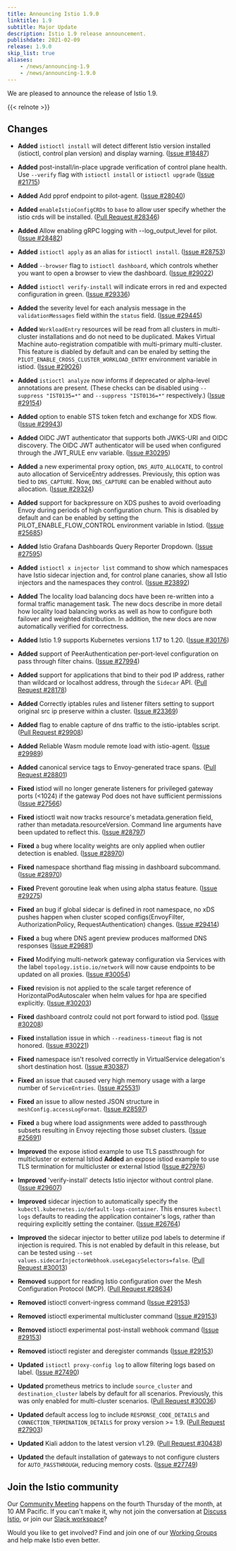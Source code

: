 ```yaml
---
title: Announcing Istio 1.9.0
linktitle: 1.9
subtitle: Major Update
description: Istio 1.9 release announcement.
publishdate: 2021-02-09
release: 1.9.0
skip_list: true
aliases:
    - /news/announcing-1.9
    - /news/announcing-1.9.0
---
```


We are pleased to announce the release of Istio 1.9.

{{< relnote >}}

## Changes

- **Added** `istioctl install` will detect different Istio version installed (istioctl, control plan version) and display warning.
  ([Issue #18487](https://github.com/istio/istio/issues/18487))

- **Added** post-install/in-place upgrade verification of control plane health. Use `--verify` flag with `istioctl install` or `istioctl upgrade`  ([Issue #21715](https://github.com/istio/istio/issues/21715))

- **Added** Add pprof endpoint to pilot-agent.
  ([Issue #28040](https://github.com/istio/istio/issues/28040))

- **Added**  `enableIstioConfigCRDs` to `base` to allow user specify whether the istio crds will be installed. ([Pull Request #28346](https://github.com/istio/istio/pull/28346))

- **Added** Allow enabling gRPC logging with --log_output_level for pilot.
  ([Issue #28482](https://github.com/istio/istio/issues/28482))

- **Added** `istioctl apply` as an alias for `istioctl install`.
  ([Issue #28753](https://github.com/istio/istio/issues/28753))

- **Added** `--browser` flag to `istioctl dashboard`, which controls whether you want to open a browser to view the dashboard.
  ([Issue #29022](https://github.com/istio/istio/issues/29022))

- **Added** `istioctl verify-install` will indicate errors in red and expected configuration in green.
  ([Issue #29336](https://github.com/istio/istio/issues/29336))

- **Added** the severity level for each analysis message in the `validationMessages` field within the `status` field.  ([Issue #29445](https://github.com/istio/istio/issues/29445))

- **Added** `WorkloadEntry` resources will be read from all clusters in multi-cluster installations and do not need to be duplicated.
Makes Virtual Machine auto-registration compatible with multi-primary multi-cluster. This feature is diabled by default and can be
enaled by setting the `PILOT_ENABLE_CROSS_CLUSTER_WORKLOAD_ENTRY` environment variable in istiod.
  ([Issue #29026](https://github.com/istio/istio/issues/29026))

- **Added** `istioctl analyze` now informs if deprecated or alpha-level annotations are present.
(These checks can be disabled using `--suppress "IST0135=*"` and `--suppress "IST0136=*"`
respectively.)
  ([Issue #29154](https://github.com/istio/istio/issues/29154))

- **Added** option to enable STS token fetch and exchange for XDS flow.
  ([Issue #29943](https://github.com/istio/istio/issues/29943))

- **Added** OIDC JWT authenticator that supports both JWKS-URI and OIDC discovery. The OIDC JWT authenticator will be used when configured through the JWT_RULE env variable.  ([Issue #30295](https://github.com/istio/istio/issues/30295))

- **Added** a new experimental proxy option, `DNS_AUTO_ALLOCATE`, to control auto allocation of ServiceEntry addresses. Previously,
this option was tied to `DNS_CAPTURE`. Now, `DNS_CAPTURE` can be enabled without auto allocation.
  ([Issue #29324](https://github.com/istio/istio/issues/29324))

- **Added** support for backpressure on XDS pushes to avoid overloading Envoy during periods of high configuration
churn. This is disabled by default and can be enabled by setting the PILOT_ENABLE_FLOW_CONTROL environment variable in Istiod.
  ([Issue #25685](https://github.com/istio/istio/issues/25685))

- **Added** Istio Grafana Dashboards Query Reporter Dropdown.
  ([Issue #27595](https://github.com/istio/istio/issues/27595))

- **Added** `istioctl x injector list` command to show which namespaces have Istio sidecar injection
and, for control plane canaries, show all Istio injectors and the namespaces they control.
  ([Issue #23892](https://github.com/istio/istio/issues/23892))

- **Added** The locality load balancing docs have been re-written into a
formal traffic management task. The new docs describe in more detail
how locality load balancing works as well as how to configure both
failover and weighted distribution. In addition, the new docs are now
automatically verified for correctness.

- **Added** Istio 1.9 supports Kubernetes versions 1.17 to 1.20.
  ([Issue #30176](https://github.com/istio/istio/issues/30176))

- **Added** support of PeerAuthentication per-port-level configuration on pass through filter chains.
  ([Issue #27994](https://github.com/istio/istio/issues/27994))

- **Added** support for applications that bind to their pod IP address, rather than wildcard or localhost address, through the `Sidecar` API. ([Pull Request #28178](https://github.com/istio/istio/pull/28178))

- **Added** Correctly iptables rules and listener filters setting to support original src ip preserve within a cluster.  ([Issue #23369](https://github.com/istio/istio/issues/23369))

- **Added** flag to enable capture of dns traffic to the istio-iptables script. ([Pull Request #29908](https://github.com/istio/istio/pull/29908))

- **Added** Reliable Wasm module remote load with istio-agent.
  ([Issue #29989](https://github.com/istio/istio/issues/29989))

- **Added** canonical service tags to Envoy-generated trace spans. ([Pull Request #28801](https://github.com/istio/istio/pull/28801))

- **Fixed** istiod will no longer generate listeners for privileged gateway ports (<1024) if the gateway Pod does not have sufficient permissions
  ([Issue #27566](https://github.com/istio/istio/issues/27566))

- **Fixed** istioctl wait now tracks resource's metadata.generation field, rather than metadata.resourceVersion.
Command line arguments have been updated to reflect this.
  ([Issue #28797](https://github.com/istio/istio/issues/28797))

- **Fixed** a bug where locality weights are only applied when outlier detection is enabled.  ([Issue #28970](https://github.com/istio/istio/issues/28970))

- **Fixed** namespace shorthand flag missing in dashboard subcommand.
  ([Issue #28970](https://github.com/istio/istio/issues/28970))

- **Fixed** Prevent goroutine leak when using alpha status feature.
  ([Issue #29275](https://github.com/istio/istio/issues/29275))

- **Fixed** an bug if global sidecar is defined in root namespace, no xDS pushes happen when cluster scoped configs(EnvoyFilter, AuthorizationPolicy, RequestAuthentication) changes.
  ([Issue #29414](https://github.com/istio/istio/issues/29414))

- **Fixed** a bug where DNS agent preview produces malformed DNS responses
  ([Issue #29681](https://github.com/istio/istio/issues/29681))

- **Fixed** Modifying multi-network gateway configuration via Services with the label `topology.istio.io/network` will
now cause endpoints to be updated on all proxies.
  ([Issue #30054](https://github.com/istio/istio/issues/30054))

- **Fixed** revision is not applied to the scale target reference of HorizontalPodAutoscaler when helm values for hpa are specified explicitly.
  ([Issue #30203](https://github.com/istio/istio/issues/30203))

- **Fixed** dashboard controlz could not port forward to istiod pod.
  ([Issue #30208](https://github.com/istio/istio/issues/30208))

- **Fixed** installation issue in which `--readiness-timeout` flag is not honored.
  ([Issue #30221](https://github.com/istio/istio/issues/30221))

- **Fixed** namespace isn't resolved correctly in VirtualService delegation's short destination host.
  ([Issue #30387](https://github.com/istio/istio/issues/30387))

- **Fixed** an issue that caused very high memory usage with a large number of `ServiceEntries`.
  ([Issue #25531](https://github.com/istio/istio/issues/25531))

- **Fixed** an issue to allow nested JSON structure in `meshConfig.accessLogFormat`.
  ([Issue #28597](https://github.com/istio/istio/issues/28597))

- **Fixed** a bug where load assignments were added to passthrough subsets resulting in Envoy rejecting those subset clusters.
  ([Issue #25691](https://github.com/istio/istio/issues/25691))

- **Improved** the expose istiod example to use TLS passthrough for multicluster or external Istiod
**Added** an expose istiod example to use TLS termination for multicluster or external Istiod  ([Issue #27976](https://github.com/istio/istio/issues/27976))

- **Improved** 'verify-install' detects Istio injector without control plane.
  ([Issue #29607](https://github.com/istio/istio/issues/29607))

- **Improved** sidecar injection to automatically specify the `kubectl.kubernetes.io/default-logs-container`. This ensures `kubectl logs`
defaults to reading the application container's logs, rather than requiring explicitly setting the container.  ([Issue #26764](https://github.com/istio/istio/issues/26764))

- **Improved** the sidecar injector to better utilize pod labels to determine if injection is required. This is not enabled
by default in this release, but can be tested using `--set values.sidecarInjectorWebhook.useLegacySelectors=false`. ([Pull Request #30013](https://github.com/istio/istio/pull/30013))

- **Removed** support for reading Istio configuration over the Mesh Configuration Protocol (MCP). ([Pull Request #28634](https://github.com/istio/istio/pull/28634))

- **Removed** istioctl convert-ingress command
  ([Issue #29153](https://github.com/istio/istio/issues/29153))

- **Removed** istioctl experimental multicluster command
  ([Issue #29153](https://github.com/istio/istio/issues/29153))

- **Removed** istioctl experimental post-install webhook command
  ([Issue #29153](https://github.com/istio/istio/issues/29153))

- **Removed** istioctl register and deregister commands
  ([Issue #29153](https://github.com/istio/istio/issues/29153))

- **Updated** `istioctl proxy-config log` to allow filtering logs based on label.
  ([Issue #27490](https://github.com/istio/istio/issues/27490))

- **Updated** prometheus metrics to include `source_cluster` and `destination_cluster` labels by default for all scenarios. Previously, this was only enabled for multi-cluster scenarios. ([Pull Request #30036](https://github.com/istio/istio/pull/30036))

- **Updated** default access log to include `RESPONSE_CODE_DETAILS` and `CONNECTION_TERMINATION_DETAILS` for proxy version >= 1.9. ([Pull Request #27903](https://github.com/istio/istio/pull/27903))

- **Updated** Kiali addon to the latest version v1.29. ([Pull Request #30438](https://github.com/istio/istio/pull/30438))

- **Updated** the default installation of gateways to not configure clusters for `AUTO_PASSTHROUGH`, reducing memory costs.
  ([Issue #27749](https://github.com/istio/istio/issues/27749))

## Join the Istio community

Our [Community Meeting](https://github.com/istio/community#community-meeting) happens on the fourth Thursday of the month, at 10 AM Pacific. If you can't make it, why not join the conversation at [Discuss Istio](https://discuss.istio.io/), or join our [Slack workspace](https://slack.istio.io/)?

Would you like to get involved? Find and join one of our [Working Groups](https://github.com/istio/community/blob/master/WORKING-GROUPS.md) and help make Istio even better.
